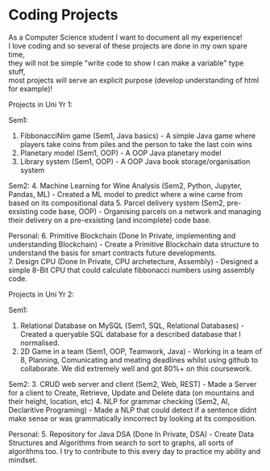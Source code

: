 # Coding Projects
As a Computer Science student I want to document all my experience!                                                                                                  
I love coding and so several of these projects are done in my own spare time,                                                             
they will not be simple "write code to show I can make a variable" type stuff,                                      
most projects will serve an explicit purpose (develop understanding of html for example)!

Projects in Uni Yr 1:

Sem1:
1. FibbonacciNim game (Sem1, Java basics) - A simple Java game where players take coins from piles and the person to take the last coin wins 
2. Planetary model (Sem1, OOP) - A OOP Java planetary model
3. Library system (Sem1, OOP) - A OOP Java book storage/organisation system

Sem2:
4. Machine Learning for Wine Analysis (Sem2, Python, Jupyter, Pandas, ML) - Created a ML model to predict where a wine came from based on its compositional data
5. Parcel delivery system (Sem2, pre-exsisting code base, OOP) - Organising parcels on a network and managing their delivery on a pre-exsisting (and incomplete) code base.

Personal:
6. Primitive Blockchain (Done In Private, implementing and understanding Blockchain) - Create a Primitive Blockchain data structure to understand the basis for smart contracts future developments.                               
7. Design CPU (Done In Private, CPU archetecture, Assembly) - Designed a simple 8-Bit CPU that could calculate fibbonacci numbers using assembly code.

Projects in Uni Yr 2:

Sem1:
1. Relational Database on MySQL (Sem1, SQL, Relational Databases) - Created a queryable SQL database for a described database that I normalised.
2. 2D Game in a team (Sem1, OOP, Teamwork, Java) - Working in a team of 8, Planning, Comunicating and meating deadlines whilst using github to collaborate. We did extremely well and got 80%+ on this coursework.

Sem2:
3. CRUD web server and client (Sem2, Web, REST) - Made a Server for a client to Create, Retrieve, Update and Delete data (on mountains and their height, location, etc)
4. NLP for grammar checking (Sem2, AI, Declaritive Programing) - Made a NLP that could detect if a sentence didnt make sense or was grammatically inncorrect by looking at its composition.

Personal:
5. Repository for Java DSA (Done In Private, DSA) - Create Data Structures and Algorithms from search to sort to graphs, all sorts of algorithms too. I try to contribute to this every day to practice my ability and mindset.
